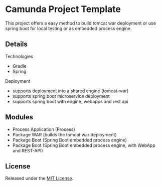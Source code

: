 # Camunda Project Template

This project offers a easy method to build tomcat war deployment or use spring boot for local testing or as embedded process engine.

## Details

Technologies
- Gradle
- Spring

Deployment
- supports deployment into a shared engine (tomcat-war)
- supports spring boot microservice deployment
- supports spring boot with engine, webapps and rest api

## Modules

- Process Application (Process)
- Package WAR (builds the tomcat war deployment)
- Package Boot (Spring Boot embedded process engine)
- Package Boot (Spring Boot embedded process engine, with WebApp and REST-API)

## License

Released under the [MIT License](LICENSE).
